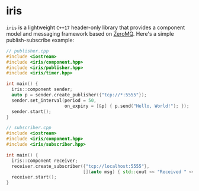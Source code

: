 # iris

`iris` is a lightweight `C++17` header-only library that provides a component model and messaging framework based on [ZeroMQ](https://zeromq.org/). Here's a simple publish-subscribe example:

```cpp
// publisher.cpp
#include <iostream>
#include <iris/component.hpp>
#include <iris/publisher.hpp>
#include <iris/timer.hpp>

int main() {
  iris::component sender;
  auto p = sender.create_publisher({"tcp://*:5555"});
  sender.set_interval(period = 50, 
                      on_expiry = [&p] { p.send("Hello, World!"); });
  sender.start();
}
```


```cpp
// subscriber.cpp
#include <iostream>
#include <iris/component.hpp>
#include <iris/subscriber.hpp>

int main() {
  iris::component receiver;
  receiver.create_subscriber({"tcp://localhost:5555"}, 
                             [](auto msg) { std::cout << "Received " << msg << "\n";});
  receiver.start();
}
```
